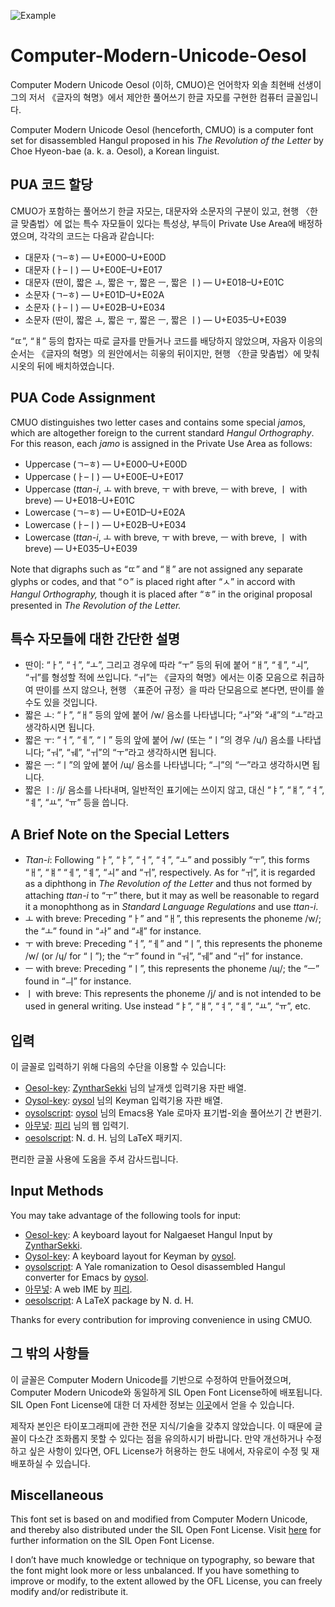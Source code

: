 ![Example](Example.png)

# Computer-Modern-Unicode-Oesol
Computer Modern Unicode Oesol (이하, CMUO)은 언어학자 외솔 최현배 선생이 그의 저서 《글자의 혁명》에서 제안한 풀어쓰기 한글 자모를 구현한 컴퓨터 글꼴입니다.

Computer Modern Unicode Oesol (henceforth, CMUO) is a computer font set for disassembled Hangul proposed in his *The Revolution of the Letter* by Choe Hyeon-bae (a. k. a. Oesol), a Korean linguist.

## PUA 코드 할당

CMUO가 포함하는 풀어쓰기 한글 자모는, 대문자와 소문자의 구분이 있고, 현행 〈한글 맞춤법〉에 없는 특수 자모들이 있다는 특성상, 부득이 Private Use Area에 배정하였으며, 각각의 코드는 다음과 같습니다:

- 대문자 (ㄱ–ㅎ) — U+E000–U+E00D
- 대문자 (ㅏ–ㅣ) — U+E00E–U+E017
- 대문자 (딴이, 짧은 ㅗ, 짧은 ㅜ, 짧은 ㅡ, 짧은 ㅣ) — U+E018–U+E01C
- 소문자 (ㄱ–ㅎ) — U+E01D–U+E02A
- 소문자 (ㅏ–ㅣ) — U+E02B–U+E034
- 소문자 (딴이, 짧은 ㅗ, 짧은 ㅜ, 짧은 ㅡ, 짧은 ㅣ) — U+E035–U+E039

“ㄸ”, “ㅒ” 등의 합자는 따로 글자를 만들거나 코드를 배당하지 않았으며, 자음자 이응의 순서는 《글자의 혁명》의 원안에서는 히읗의 뒤이지만, 현행 〈한글 맞춤법〉에 맞춰 시옷의 뒤에 배치하였습니다.

## PUA Code Assignment

CMUO distinguishes two letter cases and contains some special *jamo*s, which are altogether foreign to the current standard *Hangul Orthography*. For this reason, each *jamo* is assigned in the Private Use Area as follows:

- Uppercase (ㄱ–ㅎ) — U+E000–U+E00D
- Uppercase (ㅏ–ㅣ) — U+E00E–U+E017
- Uppercase (*ttan-i*, ㅗ with breve, ㅜ with breve, ㅡ with breve, ㅣ with breve) — U+E018–U+E01C
- Lowercase (ㄱ–ㅎ) — U+E01D–U+E02A
- Lowercase (ㅏ–ㅣ) — U+E02B–U+E034
- Lowercase (*ttan-i*, ㅗ with breve, ㅜ with breve, ㅡ with breve, ㅣ with breve) — U+E035–U+E039

Note that digraphs such as “ㄸ” and “ㅒ” are not assigned any separate glyphs or codes, and that “ㅇ” is placed right after “ㅅ” in accord with *Hangul Orthography,* though it is placed after “ㅎ” in the original proposal presented in *The Revolution of the Letter.*

## 특수 자모들에 대한 간단한 설명

- 딴이: “ㅏ”, “ㅓ”, “ㅗ”, 그리고 경우에 따라 “ㅜ” 등의 뒤에 붙어 “ㅐ”, “ㅔ”, “ㅚ”, “ㅟ”를 형성할 적에 쓰입니다. “ㅟ”는 《글자의 혁명》에서는 이중 모음으로 취급하여 딴이를 쓰지 않으나, 현행 〈표준어 규정〉을 따라 단모음으로 본다면, 딴이를 쓸 수도 있을 것입니다.
- 짧은 ㅗ: “ㅏ”, “ㅐ” 등의 앞에 붙어 /w/ 음소를 나타냅니다; “ㅘ”와 “ㅙ”의 “ㅗ”라고 생각하시면 됩니다.
- 짧은 ㅜ: “ㅓ”, “ㅔ”, “ㅣ” 등의 앞에 붙어 /w/ (또는 “ㅣ”의 경우 /ɥ/) 음소를 나타냅니다; “ㅝ”, “ㅞ”, “ㅟ”의 “ㅜ”라고 생각하시면 됩니다.
- 짧은 ㅡ: “ㅣ”의 앞에 붙어 /ɰ/ 음소를 나타냅니다; “ㅢ”의 “ㅡ”라고 생각하시면 됩니다.
- 짧은 ㅣ: /j/ 음소를 나타내며, 일반적인 표기에는 쓰이지 않고, 대신 “ㅑ”, “ㅒ”, “ㅕ”, “ㅖ”, “ㅛ”, “ㅠ” 등을 씁니다.

## A Brief Note on the Special Letters

- *Ttan-i*: Following “ㅏ”, “ㅑ”, “ㅓ”, “ㅕ”, “ㅗ” and possibly “ㅜ”, this forms “ㅐ”, “ㅒ” “ㅔ”, “ㅖ”, “ㅚ” and “ㅟ”, respectively. As for “ㅟ”, it is regarded as a diphthong in *The Revolution of the Letter* and thus not formed by attaching *ttan-i* to “ㅜ” there, but it may as well be reasonable to regard it a monophthong as in *Standard Language Regulations* and use *ttan-i*.
- ㅗ with breve: Preceding “ㅏ” and “ㅐ”, this represents the phoneme /w/; the “ㅗ” found in “ㅘ” and “ㅙ” for instance.
- ㅜ with breve: Preceding “ㅓ”, “ㅔ” and “ㅣ”, this represents the phoneme /w/ (or /ɥ/ for “ㅣ”); the “ㅜ” found in “ㅝ”, “ㅞ” and “ㅟ” for instance.
- ㅡ with breve: Preceding “ㅣ”, this represents the phoneme /ɰ/; the “ㅡ” found in “ㅢ” for instance.
- ㅣ with breve: This represents the phoneme /j/ and is not intended to be used in general writing. Use instead “ㅑ”, “ㅒ”, “ㅕ”, “ㅖ”, “ㅛ”, “ㅠ”, etc.

## 입력

이 글꼴로 입력하기 위해 다음의 수단을 이용할 수 있습니다:
- [Oesol-key](https://github.com/ZyntharSekki/Oesol-key): [ZyntharSekki](https://github.com/ZyntharSekki) 님의 날개셋 입력기용 자판 배열.
- [Oysol-key](https://github.com/oysol/Oysol-key): [oysol](https://github.com/oysol) 님의 Keyman 입력기용 자판 배열.
- [oysolscript](https://github.com/oysol/oysolscript): [oysol](https://github.com/oysol) 님의 Emacs용 Yale 로마자 표기법-외솔 풀어쓰기 간 변환기.
- [아무넣](https://phost.gitlab.io/wt/am/): [피리](https://gitlab.com/phost) 님의 웹 입력기.
- [oesolscript](https://bitbucket.org/novadh/oesolscript/src/master/): N. d. H. 님의 LaTeX 패키지.

편리한 글꼴 사용에 도움을 주셔 감사드립니다.

## Input Methods

You may take advantage of the following tools for input:
- [Oesol-key](https://github.com/ZyntharSekki/Oesol-key): A keyboard layout for Nalgaeset Hangul Input by [ZyntharSekki](https://github.com/ZyntharSekki).
- [Oysol-key](https://github.com/oysol/Oysol-key/): A keyboard layout for Keyman by [oysol](https://github.com/oysol).
- [oysolscript](https://github.com/oysol/oysolscript): A Yale romanization to Oesol disassembled Hangul converter for Emacs by [oysol](https://github.com/oysol).
- [아무넣](https://phost.gitlab.io/wt/am/): A web IME by [피리](https://gitlab.com/phost).
- [oesolscript](https://bitbucket.org/novadh/oesolscript/src/master/): A LaTeX package by N. d. H.

Thanks for every contribution for improving convenience in using CMUO.
## 그 밖의 사항들

이 글꼴은 Computer Modern Unicode를 기반으로 수정하여 만들어졌으며, Computer Modern Unicode와 동일하게 SIL Open Font License하에 배포됩니다. SIL Open Font License에 대한 더 자세한 정보는 [이곳](https://scripts.sil.org/cms/scripts/page.php?site_id=nrsi&id=OFL_web)에서 얻을 수 있습니다.

제작자 본인은 타이포그래피에 관한 전문 지식/기술을 갖추지 않았습니다. 이 때문에 글꼴이 다소간 조화롭지 못할 수 있다는 점을 유의하시기 바랍니다. 만약 개선하거나 수정하고 싶은 사항이 있다면, OFL License가 허용하는 한도 내에서, 자유로이 수정 및 재배포하실 수 있습니다.

## Miscellaneous

This font set is based on and modified from Computer Modern Unicode, and thereby also distributed under the SIL Open Font License. Visit [here](https://scripts.sil.org/cms/scripts/page.php?site_id=nrsi&id=OFL_web) for further information on the SIL Open Font License.

I don’t have much knowledge or technique on typography, so beware that the font might look more or less unbalanced. If you have something to improve or modify, to the extent allowed by the OFL License, you can freely modify and/or redistribute it.
